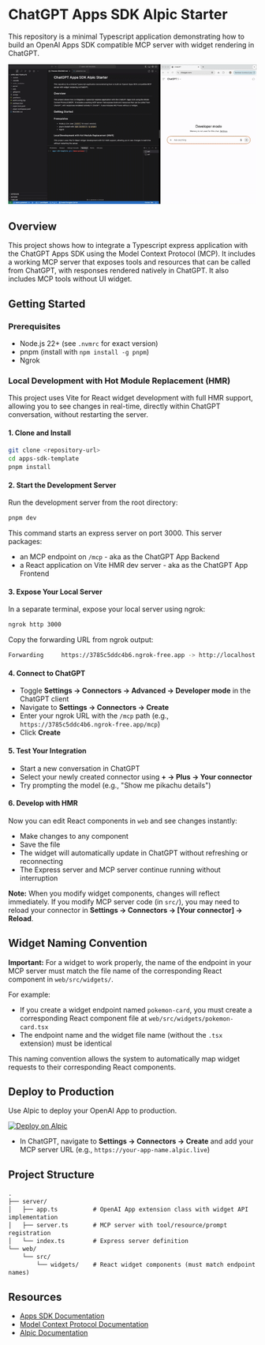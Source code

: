 # ChatGPT Apps SDK Alpic Starter

This repository is a minimal Typescript application demonstrating how to build an OpenAI Apps SDK compatible MCP server with widget rendering in ChatGPT.

![Demo](docs/demo.gif)

## Overview

This project shows how to integrate a Typescript express application with the ChatGPT Apps SDK using the Model Context Protocol (MCP). It includes a working MCP server that exposes tools and resources that can be called from ChatGPT, with responses rendered natively in ChatGPT. It also includes MCP tools without UI widget.

## Getting Started

### Prerequisites

- Node.js 22+ (see `.nvmrc` for exact version)
- pnpm (install with `npm install -g pnpm`)
- Ngrok

### Local Development with Hot Module Replacement (HMR)

This project uses Vite for React widget development with full HMR support, allowing you to see changes in real-time, directly within ChatGPT conversation, without restarting the server.

#### 1. Clone and Install

```bash
git clone <repository-url>
cd apps-sdk-template
pnpm install
```

#### 2. Start the Development Server

Run the development server from the root directory:

```bash
pnpm dev
```

This command starts an express server on port 3000. This server packages:

- an MCP endpoint on `/mcp` - aka as the ChatGPT App Backend
- a React application on Vite HMR dev server - aka as the ChatGPT App Frontend

#### 3. Expose Your Local Server

In a separate terminal, expose your local server using ngrok:

```bash
ngrok http 3000
```

Copy the forwarding URL from ngrok output:

```bash
Forwarding     https://3785c5ddc4b6.ngrok-free.app -> http://localhost:3000
```

#### 4. Connect to ChatGPT

- Toggle **Settings → Connectors → Advanced → Developer mode** in the ChatGPT client
- Navigate to **Settings → Connectors → Create**
- Enter your ngrok URL with the `/mcp` path (e.g., `https://3785c5ddc4b6.ngrok-free.app/mcp`)
- Click **Create**

#### 5. Test Your Integration

- Start a new conversation in ChatGPT
- Select your newly created connector using **+ → Plus → Your connector**
- Try prompting the model (e.g., "Show me pikachu details")

#### 6. Develop with HMR

Now you can edit React components in `web` and see changes instantly:

- Make changes to any component
- Save the file
- The widget will automatically update in ChatGPT without refreshing or reconnecting
- The Express server and MCP server continue running without interruption

**Note:** When you modify widget components, changes will reflect immediately. If you modify MCP server code (in `src/`), you may need to reload your connector in **Settings → Connectors → [Your connector] → Reload**.

## Widget Naming Convention

**Important:** For a widget to work properly, the name of the endpoint in your MCP server must match the file name of the corresponding React component in `web/src/widgets/`.

For example:

- If you create a widget endpoint named `pokemon-card`, you must create a corresponding React component file at `web/src/widgets/pokemon-card.tsx`
- The endpoint name and the widget file name (without the `.tsx` extension) must be identical

This naming convention allows the system to automatically map widget requests to their corresponding React components.

## Deploy to Production

Use Alpic to deploy your OpenAI App to production.

[![Deploy on Alpic](https://assets.alpic.ai/button.svg)](https://app.alpic.ai/new/clone?repositoryUrl=https%3A%2F%2Fgithub.com%2Falpic-ai%2Fapps-sdk-template)

- In ChatGPT, navigate to **Settings → Connectors → Create** and add your MCP server URL (e.g., `https://your-app-name.alpic.live`)

## Project Structure

```
.
├── server/
│   ├── app.ts          # OpenAI App extension class with widget API implementation
│   ├── server.ts       # MCP server with tool/resource/prompt registration
│   └── index.ts        # Express server definition
└── web/
    └── src/
        └── widgets/    # React widget components (must match endpoint names)
```

## Resources

- [Apps SDK Documentation](https://developers.openai.com/apps-sdk)
- [Model Context Protocol Documentation](https://modelcontextprotocol.io/)
- [Alpic Documentation](https://docs.alpic.ai/)
